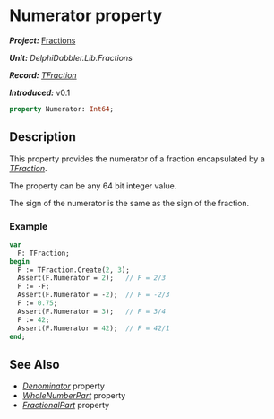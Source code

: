 # Numerator property

***Project:*** [Fractions](../API.md)

***Unit:*** _DelphiDabbler.Lib.Fractions_

***Record:*** [_TFraction_](./TFraction.md)

***Introduced:*** v0.1

```pascal
property Numerator: Int64;
```

## Description

This property provides the numerator of a fraction encapsulated by a [_TFraction_](./TFraction.md).

The property can be any 64 bit integer value.

The sign of the numerator is the same as the sign of the fraction.

### Example

```pascal
var
  F: TFraction;
begin
  F := TFraction.Create(2, 3);
  Assert(F.Numerator = 2);   // F = 2/3
  F := -F;
  Assert(F.Numerator = -2);  // F = -2/3
  F := 0.75;
  Assert(F.Numerator = 3);   // F = 3/4
  F := 42;
  Assert(F.Numerator = 42);  // F = 42/1
end;
```

## See Also

* [_Denominator_](./TFraction-Denominator.md) property
* [_WholeNumberPart_](./TFraction-WholeNumberPart.md) property
* [_FractionalPart_](./TFraction-FractionalPart.md) property
